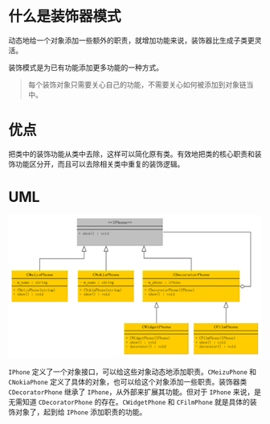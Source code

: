 # 什么是装饰器模式
动态地给一个对象添加一些额外的职责，就增加功能来说，装饰器比生成子类更灵活。

装饰模式是为已有功能添加更多功能的一种方式。

> 每个装饰对象只需要关心自己的功能，不需要关心如何被添加到对象链当中。


# 优点
把类中的装饰功能从类中去除，这样可以简化原有类。有效地把类的核心职责和装饰功能区分开，而且可以去除相关类中重复的装饰逻辑。


# UML
![uml](decorator.png)

`IPhone` 定义了一个对象接口，可以给这些对象动态地添加职责。`CMeizuPhone` 和 `CNokiaPhone` 定义了具体的对象，也可以给这个对象添加一些职责。装饰器类 `CDecoratorPhone` 继承了 `IPhone`，从外部来扩展其功能。但对于 `IPhone` 来说，是无需知道 `CDecoratorPhone` 的存在。`CWidgetPhone` 和 `CFilmPhone` 就是具体的装饰对象了，起到给 `IPhone` 添加职责的功能。
